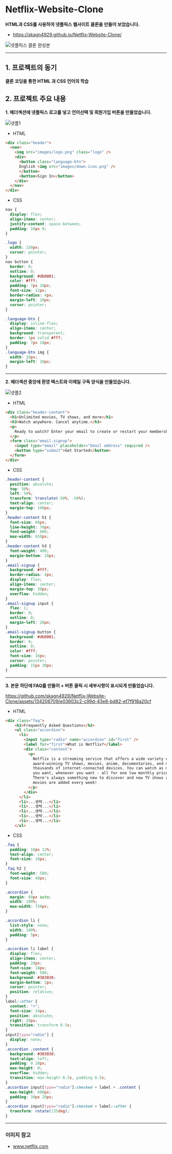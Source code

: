 # Netflix-Website-Clone
**HTML과 CSS를 사용하여 넷플릭스 웹사이트 클론을 만들어 보았습니다.**
- https://skagn4929.github.io/Netflix-Website-Clone/

![넷플릭스 클론 완성본](https://github.com/skagn4929/Netflix-Website-Clone/assets/134206709/37f650e6-aff2-49d0-9bd7-0d39996b7a4a)

---

## 1. 프로젝트의 동기   
**클론 코딩을 통한 HTML 과 CSS 언어의 학습**

## 2. 프로젝트 주요 내용   
**1. 헤더섹션에 넷플릭스 로고를 넣고 언어선택 및 회원가입 버튼을 만들었습니다.**

![넷플1](https://github.com/skagn4929/Netflix-Website-Clone/assets/134206709/f75e59f7-b72a-45f7-bfce-434fada2a7cd)

- HTML
```html
<div class="header">
  <nav>
    <img src="images/logo.png" class="logo" />
    <div>
      <button class="language-btn">
      English <img src="images/down-icon.png" />
      </button>
      <button>Sign In</button>
    </div>
  </nav>
</div>
```
- CSS
```css
nav {
  display: flex;
  align-items: center;
  justify-content: space-between;
  padding: 10px 0;
}

.logo {
  width: 150px;
  cursor: pointer;
}
nav button {
  border: 0;
  outline: 0;
  background: #db0001;
  color: #fff;
  padding: 7px 20px;
  font-size: 12px;
  border-radius: 4px;
  margin-left: 10px;
  cursor: pointer;
}

.language-btn {
  display: inline-flex;
  align-items: center;
  background: transparent;
  border: 1px solid #fff;
  padding: 7px 10px;
}
.language-btn img {
  width: 10px;
  margin-left: 10px;
}
```

---

**2. 헤더섹션 중앙에 환영 텍스트와 이메일 구독 양식을 만들었습니다.**

![넷플2](https://github.com/skagn4929/Netflix-Website-Clone/assets/134206709/1c87a75e-1fa7-40b9-aa31-41be8f43a6b0)

- HTML
```html
<div class="header-content">
  <h1>Unlimited movies, TV shows, and more</h1>
  <h3>Watch anywhere. Cancel anytime.</h3>
  <p>
    Ready to watch? Enter your email to create or restart your membership.
  </p>
  <form class="email-signup">
    <input type="email" placeholder="Email address" required />
    <button type="submit">Get Started</button>
  </form>
</div>
```
- CSS
```css
.header-content {
  position: absolute;
  top: 50%;
  left: 50%;
  transform: translate(-50%, -50%);
  text-align: center;
  margin-top: 100px;
}
.header-content h1 {
  font-size: 60px;
  line-height: 70px;
  font-weight: 600;
  max-width: 650px;
}
.header-content h3 {
  font-weight: 400;
  margin-bottom: 20px;
}
.email-signup {
  background: #fff;
  border-radius: 4px;
  display: flex;
  align-items: center;
  margin-top: 30px;
  overflow: hidden;
}
.email-signup input {
  flex: 1;
  border: 0;
  outline: 0;
  margin-left: 20px;
}
.email-signup button {
  background: #db0001;
  border: 0;
  outline: 0;
  color: #fff;
  font-size: 16px;
  cursor: pointer;
  padding: 15px 30px;
}
```

---

**3. 본문 하단에 FAQ를 만들어 + 버튼 클릭 시 세부사항이 표시되게 만들었습니다.**

https://github.com/skagn4929/Netflix-Website-Clone/assets/134206709/e03603c2-c99d-43e8-bd82-ef7f918a20cf

- HTML
```html
<div class="faq">
    <h2>Frequently Asked Questions</h2>
    <ul class="accordion">
      <li>
        <input type="radio" name="accordion" id="first" />
        <label for="first">What is Netflix?</label>
        <div class="content">
          <p>
            Netflix is a streaming service that offers a wide variety of
            award-winning TV shows, movies, anime, documentaries, and more on
            thousands of internet-connected devices. You can watch as much as
            you want, whenever you want - all for one low monthly price.
            There's always something new to discover and new TV shows and
            movies are added every week!
          </p>
        </div>
      </li>
      <li>...생략...</li>
      <li>...생략...</li>
      <li>...생략...</li>
      <li>...생략...</li>
      <li>...생략...</li>
    </ul>  
```
- CSS
```css
.faq {
  padding: 10px 12%;
  text-align: center;
  font-size: 18px;
}
.faq h2 {
  font-weight: 500;
  font-size: 40px;
}

.accordion {
  margin: 60px auto;
  width: 100%;
  max-width: 750px;
}

.accordion li {
  list-style: none;
  width: 100%;
  padding: 5px;
}

.accordion li label {
  display: flex;
  align-items: center;
  padding: 20px;
  font-size: 18px;
  font-weight: 500;
  background: #303030;
  margin-bottom: 2px;
  cursor: pointer;
  position: relative;
}
label::after {
  content: "+";
  font-size: 34px;
  position: absolute;
  right: 20px;
  transition: transform 0.5s;
}
input[type="radio"] {
  display: none;
}
.accordion .content {
  background: #303030;
  text-align: left;
  padding: 0 20px;
  max-height: 0;
  overflow: hidden;
  transition: max-height 0.5s, padding 0.5s;
}
.accordion input[type="radio"]:checked + label + .content {
  max-height: 600px;
  padding: 30px 20px;
}
.accordion input[type="radio"]:checked + label::after {
  transform: rotate(135deg);
}
```

---

### 이미지 참고
- www.netflix.com










